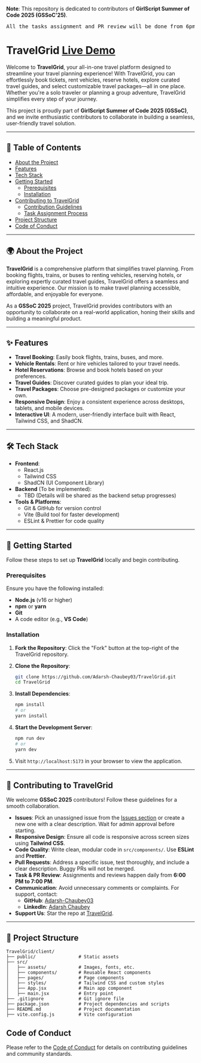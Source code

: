 **Note**: This repository is dedicated to contributors of **GirlScript Summer of Code 2025 (GSSoC'25)**.

<pre>All the tasks assignment and PR review will be done from 6pm to 8pm.</pre>
# TravelGrid [Live Demo](https://travel-grid.vercel.app/)

Welcome to **TravelGrid**, your all-in-one travel platform designed to streamline your travel planning experience! With TravelGrid, you can effortlessly book tickets, rent vehicles, reserve hotels, explore curated travel guides, and select customizable travel packages—all in one place. Whether you're a solo traveler or planning a group adventure, TravelGrid simplifies every step of your journey.

This project is proudly part of **GirlScript Summer of Code 2025 (GSSoC)**, and we invite enthusiastic contributors to collaborate in building a seamless, user-friendly travel solution.

---

## 📖 Table of Contents

- [About the Project](#about-the-project)
- [Features](#features)
- [Tech Stack](#tech-stack)
- [Getting Started](#getting-started)
  - [Prerequisites](#prerequisites)
  - [Installation](#installation)
- [Contributing to TravelGrid](#contributing-to-travelgrid)
  - [Contribution Guidelines](#contribution-guidelines)
  - [Task Assignment Process](#task-assignment-process)
- [Project Structure](#project-structure)
- [Code of Conduct](#code-of-conduct)

---

## 🌍 About the Project

**TravelGrid** is a comprehensive platform that simplifies travel planning. From booking flights, trains, or buses to renting vehicles, reserving hotels, or exploring expertly curated travel guides, TravelGrid offers a seamless and intuitive experience. Our mission is to make travel planning accessible, affordable, and enjoyable for everyone.

As a **GSSoC 2025** project, TravelGrid provides contributors with an opportunity to collaborate on a real-world application, honing their skills and building a meaningful product.

---

## ✨ Features

- **Travel Booking**: Easily book flights, trains, buses, and more.
- **Vehicle Rentals**: Rent or hire vehicles tailored to your travel needs.
- **Hotel Reservations**: Browse and book hotels based on your preferences.
- **Travel Guides**: Discover curated guides to plan your ideal trip.
- **Travel Packages**: Choose pre-designed packages or customize your own.
- **Responsive Design**: Enjoy a consistent experience across desktops, tablets, and mobile devices.
- **Interactive UI**: A modern, user-friendly interface built with React, Tailwind CSS, and ShadCN.

---

## 🛠 Tech Stack

- **Frontend**:
  - React.js
  - Tailwind CSS
  - ShadCN (UI Component Library)
- **Backend** (To be implemented):
  - TBD (Details will be shared as the backend setup progresses)
- **Tools & Platforms**:
  - Git & GitHub for version control
  - Vite (Build tool for faster development)
  - ESLint & Prettier for code quality

---

## 🚀 Getting Started

Follow these steps to set up **TravelGrid** locally and begin contributing.

### Prerequisites

Ensure you have the following installed:

- **Node.js** (v16 or higher)
- **npm** or **yarn**
- **Git**
- A code editor (e.g., **VS Code**)

### Installation

1. **Fork the Repository**: Click the "Fork" button at the top-right of the TravelGrid repository.

2. **Clone the Repository**:

   ```bash
   git clone https://github.com/Adarsh-Chaubey03/TravelGrid.git
   cd TravelGrid
   ```

3. **Install Dependencies**:

   ```bash
   npm install
   # or
   yarn install
   ```

4. **Start the Development Server**:

   ```bash
   npm run dev
   # or
   yarn dev
   ```

5. Visit `http://localhost:5173` in your browser to view the application.

---

## 🤝 Contributing to TravelGrid

We welcome **GSSoC 2025** contributors! Follow these guidelines for a smooth collaboration.

- **Issues**: Pick an unassigned issue from the [Issues section](https://github.com/Adarsh-Chaubey03/TravelGrid/issues) or create a new one with a clear description. Wait for admin approval before starting.
- **Responsive Design**: Ensure all code is responsive across screen sizes using **Tailwind CSS**.
- **Code Quality**: Write clean, modular code in `src/components/`. Use **ESLint** and **Prettier**.
- **Pull Requests**: Address a specific issue, test thoroughly, and include a clear description. Buggy PRs will not be merged.
- **Task & PR Review**: Assignments and reviews happen daily from **6:00 PM to 7:00 PM**.
- **Communication**: Avoid unnecessary comments or complaints. For support, contact:
  - **GitHub**: [Adarsh-Chaubey03](https://github.com/Adarsh-Chaubey03)
  - **LinkedIn**: [Adarsh Chaubey](https://www.linkedin.com/in/adarsh-chaubey/)
- **Support Us**: Star the repo at [TravelGrid](https://github.com/Adarsh-Chaubey03/TravelGrid).

---

## 📂 Project Structure

```plaintext
TravelGrid/client/
├── public/                # Static assets
├── src/
│   ├── assets/            # Images, fonts, etc.
│   ├── components/        # Reusable React components
│   ├── pages/             # Page components
│   ├── styles/            # Tailwind CSS and custom styles
│   ├── App.jsx            # Main app component
│   ├── main.jsx           # Entry point
├── .gitignore             # Git ignore file
├── package.json           # Project dependencies and scripts
├── README.md              # Project documentation
├── vite.config.js         # Vite configuration
```

## Code of Conduct

Please refer to the [Code of Conduct](https://github.com/Adarsh-Chaubey03/TravelGrid?tab=coc-ov-file) for details on contributing guidelines and community standards.
